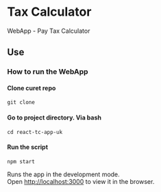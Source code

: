 # Tax Calculator

WebApp - Pay Tax Calculator

## Use

### How to run the WebApp

#### Clone curet repo

`git clone `

#### Go to project directory. Via bash

`cd react-tc-app-uk`

#### Run the script

`npm start`

Runs the app in the development mode.<br />
Open [http://localhost:3000](http://localhost:3000) to view it in the browser.
